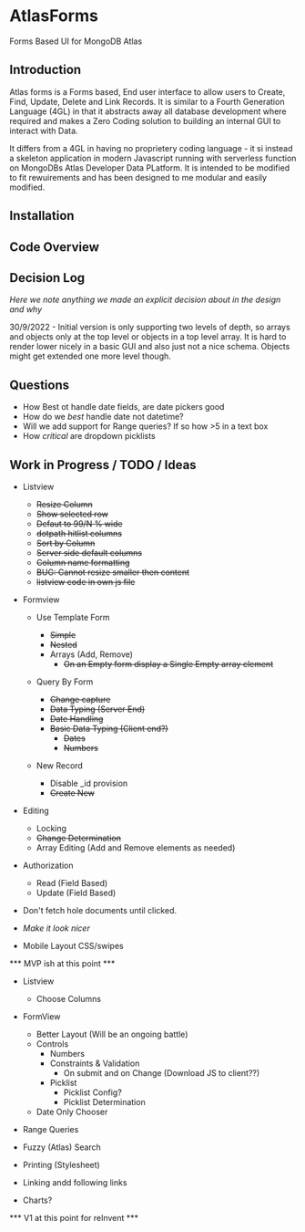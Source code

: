 # AtlasForms
Forms Based UI for MongoDB Atlas

## Introduction

Atlas forms is a Forms based, End user interface to allow users to Create, Find, Update, Delete and Link Records. It is similar to a Fourth Generation Language (4GL) in that it abstracts away all
database development where required and makes a Zero Coding solution to building an internal GUI
to interact with Data.

It differs from a 4GL in having no proprietery coding language - it si instead a skeleton application in modern Javascript running with serverless function on MongoDBs Atlas Developer Data PLatform. It is intended to be modified to fit rewuirements and has been designed to me modular and easily modified.

## Installation


## Code Overview

## Decision Log

_Here we note anything we made an explicit decision about in the design and why_

30/9/2022 - Initial version is only supporting two levels of depth, so arrays and objects only at the top level or objects in a top level array. It is hard to render lower nicely in a basic GUI and also just not a nice schema. Objects might get extended one more level though.

## Questions
  - How Best ot handle date fields, are date pickers good
  - How do we *best* handle date not datetime?
  - Will we add support for Range queries? If so how >5 in a text box
  - How *critical* are dropdown picklists
   
## Work in Progress / TODO / Ideas

- Listview
  - ~~Resize Column~~
  - ~~Show selected row~~
  - ~~Defaut to 99/N % wide~~
  - ~~dotpath hitlist columns~~
  - ~~Sort by Column~~
  - ~~Server side default columns~~
  - ~~Column name formatting~~
  - ~~BUG: Cannot resize smaller then content~~
  - ~~listview code in own js file~~
  
- Formview
  - Use Template Form
    - ~~Simple~~
    - ~~Nested~~
    - Arrays (Add, Remove)
      - ~~On an Empty form display a Single Empty array element~~
      
  - Query By Form
    - ~~Change capture~~
    - ~~Data Typing (Server End)~~
    - ~~Date Handling~~  
    - ~~Basic Data Typing (Client end?)~~
      - ~~Dates~~
      - ~~Numbers~~

  - New Record
    - Disable _id provision
    - ~~Create New~~


- Editing
  - Locking
  - ~~Change Determination~~
  - Array Editing (Add and Remove elements as needed)


- Authorization
  - Read (Field Based)
  - Update (Field Based)

- Don't fetch hole documents until clicked.
- *Make it look nicer*
- Mobile Layout CSS/swipes


*** MVP  ish at this point ***

- Listview
  - Choose Columns

- FormView
    - Better Layout (Will be an ongoing battle)
    - Controls
      - Numbers
      - Constraints & Validation 
        - On submit and on Change (Download JS to client??)
      - Picklist
          - Picklist Config?
          - Picklist Determination
    - Date Only Chooser

- Range Queries
- Fuzzy (Atlas) Search
- Printing (Stylesheet)
- Linking andd following links
- Charts?

*** V1 at this point for reInvent ***